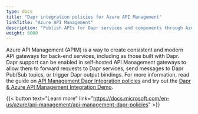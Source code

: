 ```yaml
---
type: docs
title: "Dapr integration policies for Azure API Management"
linkTitle: "Azure API Management"
description: "Publish APIs for Dapr services and components through Azure API Management policies"
weight: 6000
---
```


Azure API Management (APIM) is a way to create consistent and modern API gateways for back-end services, including as those built with Dapr. Dapr support can be enabled in self-hosted API Management gateways to allow them to forward requests to Dapr services, send messages to Dapr Pub/Sub topics, or trigger Dapr output bindings. For more information, read the guide on [API Management Dapr Integration policies](https://docs.microsoft.com/en-us/azure/api-management/api-management-dapr-policies) and try out the [Dapr & Azure API Management Integration Demo](https://github.com/dapr/samples/tree/master/dapr-apim-integration).

{{< button text="Learn more" link="https://docs.microsoft.com/en-us/azure/api-management/api-management-dapr-policies" >}}

